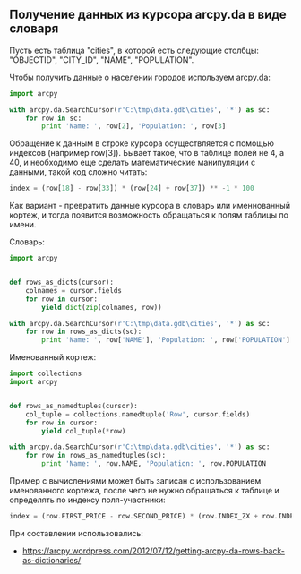 ## Получение данных из курсора arcpy.da в виде словаря

Пусть есть таблица "cities", в которой есть следующие столбцы: "OBJECTID", "CITY_ID", "NAME", "POPULATION".

Чтобы получить данные о населении городов используем arcpy.da:

```python
import arcpy

with arcpy.da.SearchCursor(r'C:\tmp\data.gdb\cities', '*') as sc:
    for row in sc:
        print 'Name: ', row[2], 'Population: ', row[3]
```

Обращение к данным в строке курсора осуществляется с помощью индексов (например row[3]). Бывает такое, что в таблице полей не 4, а 40, и необходимо еще сделать математические манипуляции с данными, такой код сложно читать:

```python
index = (row[18] - row[33]) * (row[24] + row[37]) ** -1 * 100
```

Как вариант - превратить данные курсора в словарь или именнованный кортеж, и тогда появится возможность обращаться к полям таблицы по имени.

Словарь:

```python
import arcpy


def rows_as_dicts(cursor):
    colnames = cursor.fields
    for row in cursor:
        yield dict(zip(colnames, row))

with arcpy.da.SearchCursor(r'C:\tmp\data.gdb\cities', '*') as sc:
    for row in rows_as_dicts(sc):
        print 'Name: ', row['NAME'], 'Population: ', row['POPULATION']
``` 

Именованный кортеж:

```python
import collections
import arcpy


def rows_as_namedtuples(cursor):
    col_tuple = collections.namedtuple('Row', cursor.fields)
    for row in cursor:
        yield col_tuple(*row)

with arcpy.da.SearchCursor(r'C:\tmp\data.gdb\cities', '*') as sc:
    for row in rows_as_namedtuples(sc):
        print 'Name: ', row.NAME, 'Population: ', row.POPULATION
```

Пример с вычислениями может быть записан с использованием именованного кортежа, после чего не нужно обращаться к таблице и определять по индексу поля-участники:

```python
index = (row.FIRST_PRICE - row.SECOND_PRICE) * (row.INDEX_ZX + row.INDEX_QT) ** -1 * 100
```

При составлении использовались:

* https://arcpy.wordpress.com/2012/07/12/getting-arcpy-da-rows-back-as-dictionaries/
